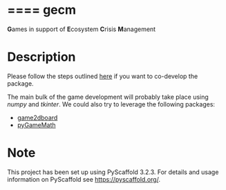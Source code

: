 ====
gecm
====


**G**ames in support of **E**cosystem **C**risis **M**anagement


Description
===========

Please follow the steps outlined [here](https://pypi.org/project/PyScaffold) if you want to co-develop the package.

The main bulk of the game development will probably take place using *numpy* and *tkinter*.
We could also try to leverage the following packages:

- [game2dboard](https://pypi.org/project/game2dboard)
- [pyGameMath](https://github.com/AlexMarinescu/pyGameMath)


Note
====

This project has been set up using PyScaffold 3.2.3. For details and usage
information on PyScaffold see https://pyscaffold.org/.
